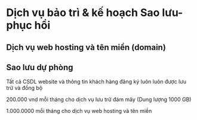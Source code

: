# Dịch vụ bảo trì & kế hoạch Sao lưu-phục hồi


## Dịch vụ web hosting và tên miền (domain)

## Sao lưu dự phòng

Tất cả CSDL website và thông tin khách hàng đăng ký luôn luôn được lưu trữ và đồng bộ

200.000 vnd mỗi tháng cho dịch vụ lưu trữ đám mây \(Dung lượng 1000 GB\)

1.000.0000 mỗi tháng cho dịch vụ web hosting và tên miền


